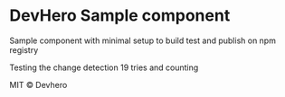 # DevHero Sample component

Sample component with minimal setup to build test and publish on npm registry

Testing the change detection 19 tries and counting

MIT © Devhero
